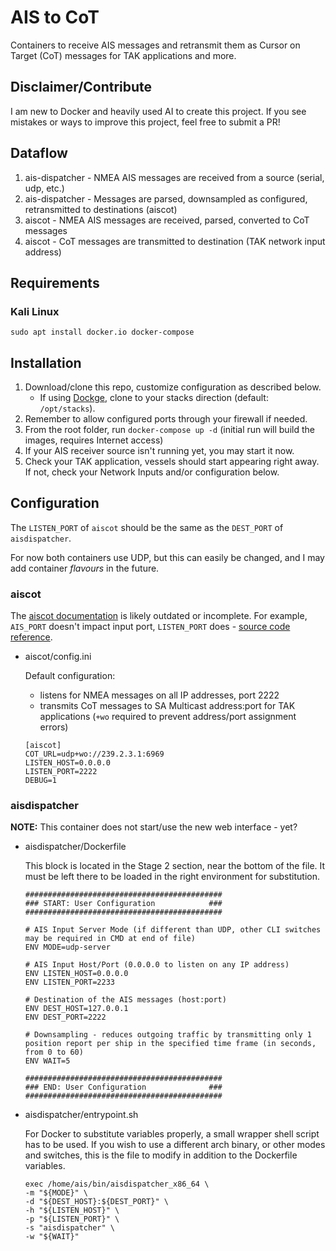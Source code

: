 # AIS to CoT

Containers to receive AIS messages and retransmit them as Cursor on Target (CoT) messages for TAK applications and more.

## Disclaimer/Contribute

I am new to Docker and heavily used AI to create this project. If you see mistakes or ways to improve this project, feel free to submit a PR!

## Dataflow

1. ais-dispatcher - NMEA AIS messages are received from a source (serial, udp, etc.)
2. ais-dispatcher - Messages are parsed, downsampled as configured, retransmitted to destinations (aiscot)
3. aiscot - NMEA AIS messages are received, parsed, converted to CoT messages
4. aiscot - CoT messages are transmitted to destination (TAK network input address)

## Requirements

### Kali Linux

```
sudo apt install docker.io docker-compose
```

## Installation

1. Download/clone this repo, customize configuration as described below.
   * If using [Dockge](https://github.com/louislam/dockge), clone to your stacks direction (default: `/opt/stacks`).
2. Remember to allow configured ports through your firewall if needed.
3. From the root folder, run `docker-compose up -d` (initial run will build the images, requires Internet access)
4. If your AIS receiver source isn't running yet, you may start it now.
5. Check your TAK application, vessels should start appearing right away. If not, check your Network Inputs and/or configuration below.

## Configuration

The `LISTEN_PORT` of `aiscot` should be the same as the `DEST_PORT` of `aisdispatcher`.

For now both containers use UDP, but this can easily be changed, and I may add container *flavours* in the future.

### aiscot

The [aiscot documentation](https://aiscot.readthedocs.io/en/latest/configuration/) is likely outdated or incomplete. For example, `AIS_PORT` doesn't impact input port, `LISTEN_PORT` does - [source code reference](https://github.com/snstac/aiscot/blob/main/src/aiscot/classes.py).

* aiscot/config.ini

    Default configuration:
    - listens for NMEA messages on all IP addresses, port 2222
    - transmits CoT messages to SA Multicast address:port for TAK applications (`+wo` required to prevent address/port assignment errors)

    ```
    [aiscot]
    COT_URL=udp+wo://239.2.3.1:6969
    LISTEN_HOST=0.0.0.0
    LISTEN_PORT=2222
    DEBUG=1
    ```

### aisdispatcher

**NOTE:** This container does not start/use the new web interface - yet?

* aisdispatcher/Dockerfile

    This block is located in the Stage 2 section, near the bottom of the file. It must be left there to be loaded in the right environment for substitution.

    ```
    ############################################
    ### START: User Configuration            ###
    ############################################

    # AIS Input Server Mode (if different than UDP, other CLI switches may be required in CMD at end of file)
    ENV MODE=udp-server

    # AIS Input Host/Port (0.0.0.0 to listen on any IP address)
    ENV LISTEN_HOST=0.0.0.0
    ENV LISTEN_PORT=2233

    # Destination of the AIS messages (host:port)
    ENV DEST_HOST=127.0.0.1
    ENV DEST_PORT=2222

    # Downsampling - reduces outgoing traffic by transmitting only 1 position report per ship in the specified time frame (in seconds, from 0 to 60)
    ENV WAIT=5

    ############################################
    ### END: User Configuration              ###
    ############################################
    ```

* aisdispatcher/entrypoint.sh
  
  For Docker to substitute variables properly, a small wrapper shell script has to be used. If you wish to use a different arch binary, or other modes and switches, this is the file to modify in addition to the Dockerfile variables.

    ```
    exec /home/ais/bin/aisdispatcher_x86_64 \
    -m "${MODE}" \
    -d "${DEST_HOST}:${DEST_PORT}" \
    -h "${LISTEN_HOST}" \
    -p "${LISTEN_PORT}" \
    -s "aisdispatcher" \
    -w "${WAIT}"
    ```